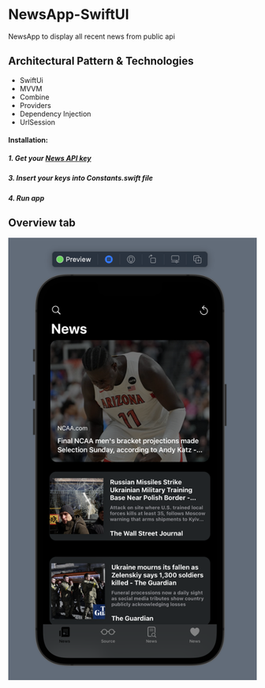 # NewsApp-SwiftUI
NewsApp to display all recent news from public api


## Architectural Pattern & Technologies

* SwiftUi
* MVVM
* Combine
* Providers
* Dependency Injection
* UrlSession

#### Installation:
##### 1. Get your [News API key](https://newsapi.org)
##### 3. Insert your keys into Constants.swift file
##### 4. Run app

## Overview tab
![HomeView](https://github.com/paolodellaquila/NewsApp-SwiftUI/blob/main/ScreenShots/HomeView.png)
